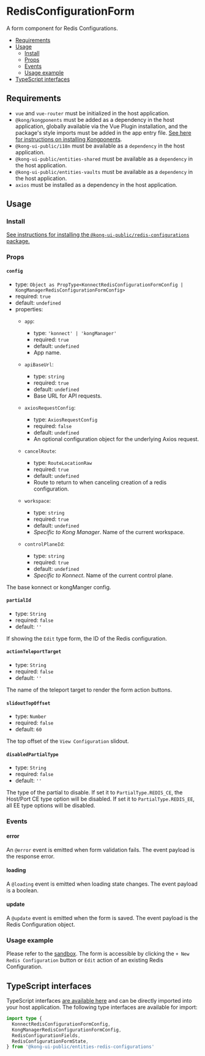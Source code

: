 # RedisConfigurationForm

A form component for Redis Configurations.

- [Requirements](#requirements)
- [Usage](#usage)
  - [Install](#install)
  - [Props](#props)
  - [Events](#events)
  - [Usage example](#usage-example)
- [TypeScript interfaces](#typescript-interfaces)

## Requirements

- `vue` and `vue-router` must be initialized in the host application.
- `@kong/kongponents` must be added as a dependency in the host application, globally available via the Vue Plugin installation, and the package's style imports must be added in the app entry file. [See here for instructions on installing Kongponents](https://kongponents.konghq.com/#globally-install-all-kongponents).
- `@kong-ui-public/i18n` must be available as a `dependency` in the host application.
- `@kong-ui-public/entities-shared` must be available as a `dependency` in the host application.
- `@kong-ui-public/entities-vaults` must be available as a `dependency` in the host application.
- `axios` must be installed as a dependency in the host application.

## Usage

### Install

[See instructions for installing the `@kong-ui-public/redis-configurations` package.](../README.md#install)

### Props

#### `config`

- type: `Object as PropType<KonnectRedisConfigurationFormConfig | KongManagerRedisConfigurationFormConfig>`
- required: `true`
- default: `undefined`
- properties:
  - `app`:
    - type: `'konnect' | 'kongManager'`
    - required: `true`
    - default: `undefined`
    - App name.

  - `apiBaseUrl`:
    - type: `string`
    - required: `true`
    - default: `undefined`
    - Base URL for API requests.

  - `axiosRequestConfig`:
    - type: `AxiosRequestConfig`
    - required: `false`
    - default: `undefined`
    - An optional configuration object for the underlying Axios request.

  - `cancelRoute`:
    - type: `RouteLocationRaw`
    - required: `true`
    - default: `undefined`
    - Route to return to when canceling creation of a redis configuration.

  - `workspace`:
    - type: `string`
    - required: `true`
    - default: `undefined`
    - *Specific to Kong Manager*. Name of the current workspace.

  - `controlPlaneId`:
    - type: `string`
    - required: `true`
    - default: `undefined`
    - *Specific to Konnect*. Name of the current control plane.

The base konnect or kongManger config.

#### `partialId`

- type: `String`
- required: `false`
- default: `''`

If showing the `Edit` type form, the ID of the Redis configuration.

#### `actionTeleportTarget`

- type: `String`
- required: `false`
- default: `''`

The name of the teleport target to render the form action buttons.

#### `slidoutTopOffset`

- type: `Number`
- required: `false`
- default: `60`

The top offset of the `View Configuration` slidout.

#### `disabledPartialType`

- type: `String`
- required: `false`
- default: `''`

The type of the partial to disable. If set it to `PartialType.REDIS_CE`, the Host/Port CE type option will be disabled. If set it to `PartialType.REDIS_EE`, all EE type options will be disabled.

### Events

#### error

An `@error` event is emitted when form validation fails. The event payload is the response error.

#### loading

A `@loading` event is emitted when loading state changes. The event payload is a boolean.

#### update

A `@update` event is emitted when the form is saved. The event payload is the Redis Configuration object.

### Usage example

Please refer to the [sandbox](../sandbox/pages/RedisConfigurationListPage.vue). The form is accessible by clicking the `+ New Redis Configuration` button or `Edit` action of an existing Redis Configuration.

## TypeScript interfaces

TypeScript interfaces [are available here](../src/types/redis-confiugration-form.ts) and can be directly imported into your host application. The following type interfaces are available for import:

```ts
import type {
  KonnectRedisConfigurationFormConfig,
  KongManagerRedisConfigurationFormConfig,
  RedisConfigurationFields,
  RedisConfigurationFormState,
} from '@kong-ui-public/entities-redis-configurations'
```
